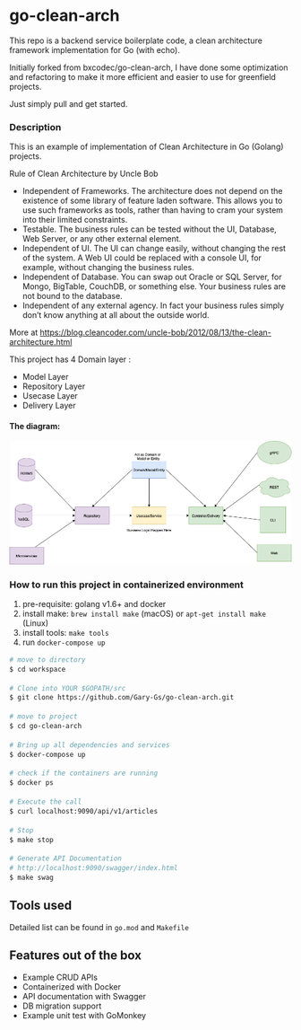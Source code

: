 # go-clean-arch

This repo is a backend service boilerplate code, a clean architecture framework implementation for Go (with echo).

Initially forked from bxcodec/go-clean-arch, I have done some optimization and refactoring to make it more efficient and easier to use for greenfield projects.

Just simply pull and get started.

### Description
This is an example of implementation of Clean Architecture in Go (Golang) projects.

Rule of Clean Architecture by Uncle Bob
 * Independent of Frameworks. The architecture does not depend on the existence of some library of feature laden software. This allows you to use such frameworks as tools, rather than having to cram your system into their limited constraints.
 * Testable. The business rules can be tested without the UI, Database, Web Server, or any other external element.
 * Independent of UI. The UI can change easily, without changing the rest of the system. A Web UI could be replaced with a console UI, for example, without changing the business rules.
 * Independent of Database. You can swap out Oracle or SQL Server, for Mongo, BigTable, CouchDB, or something else. Your business rules are not bound to the database.
 * Independent of any external agency. In fact your business rules simply don’t know anything at all about the outside world.

More at https://blog.cleancoder.com/uncle-bob/2012/08/13/the-clean-architecture.html

This project has  4 Domain layer :
 * Model Layer
 * Repository Layer
 * Usecase Layer  
 * Delivery Layer

#### The diagram:

![golang clean architecture](https://github.com/Gary-Gs/go-clean-arch/raw/master/resources/clean-arch.png)

### How to run this project in containerized environment
1. pre-requisite: golang v1.6+ and docker
2. install make: `brew install make` (macOS) or `apt-get install make` (Linux)
3. install tools: `make tools`
4. run `docker-compose up`

```bash
# move to directory
$ cd workspace

# Clone into YOUR $GOPATH/src
$ git clone https://github.com/Gary-Gs/go-clean-arch.git

# move to project
$ cd go-clean-arch

# Bring up all dependencies and services
$ docker-compose up

# check if the containers are running
$ docker ps

# Execute the call
$ curl localhost:9090/api/v1/articles

# Stop
$ make stop

# Generate API Documentation
# http://localhost:9090/swagger/index.html
$ make swag
```

## Tools used
Detailed list can be found in `go.mod` and `Makefile`

## Features out of the box
- Example CRUD APIs 
- Containerized with Docker
- API documentation with Swagger
- DB migration support
- Example unit test with GoMonkey
